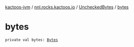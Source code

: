 [kactoos-jvm](../../index.md) / [nnl.rocks.kactoos.io](../index.md) / [UncheckedBytes](index.md) / [bytes](./bytes.md)

# bytes

`private val bytes: `[`Bytes`](../../nnl.rocks.kactoos/-bytes/index.md)